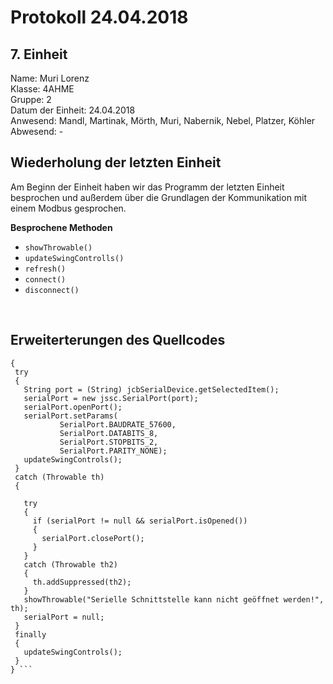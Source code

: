 # Protokoll 24.04.2018
## 7. Einheit

Name: Muri Lorenz <br>
Klasse: 4AHME <br>
Gruppe: 2 <br>
Datum der Einheit: 24.04.2018 <br>
Anwesend: Mandl, Martinak, Mörth, Muri, Nabernik, Nebel, Platzer, Köhler<br>
Abwesend: - <br>

## Wiederholung der letzten Einheit
Am Beginn der Einheit haben wir das Programm der letzten Einheit besprochen und außerdem über die Grundlagen der Kommunikation mit einem Modbus gesprochen.

**Besprochene Methoden**
* `showThrowable()`
* `updateSwingControlls()`
* `refresh()`
* `connect()`
* `disconnect()`
<br>

## Erweiterterungen des Quellcodes
   ``` private void connect ()
  {
    try
    {
      String port = (String) jcbSerialDevice.getSelectedItem();
      serialPort = new jssc.SerialPort(port);
      serialPort.openPort();
      serialPort.setParams(
              SerialPort.BAUDRATE_57600,
              SerialPort.DATABITS_8,
              SerialPort.STOPBITS_2,
              SerialPort.PARITY_NONE);
      updateSwingControls();
    }
    catch (Throwable th)
    {

      try
      {
        if (serialPort != null && serialPort.isOpened())
        {
          serialPort.closePort();
        }
      }
      catch (Throwable th2)
      {
        th.addSuppressed(th2);
      }
      showThrowable("Serielle Schnittstelle kann nicht geöffnet werden!", th);
      serialPort = null;
    }
    finally
    {
      updateSwingControls();
    }
  } ```
  
